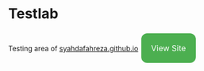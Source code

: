 # Testlab
Testing area of <a href="https://syahdafahreza.github.io">syahdafahreza.github.io</a>
<a href="https://syahdafahreza.github.io/testlab/" style="background-color: #4CAF50; /* Green */ border: none; color: white; padding: 20px; text-align: center; text-decoration: none; display: inline-block; font-size: 16px; margin: 4px 2px; cursor: pointer; border-radius: 12px;">View Site</a>

